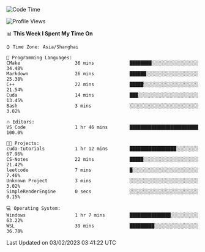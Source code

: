<!--START_SECTION:waka-->
![Code Time](http://img.shields.io/badge/Code%20Time-621%20hrs%2031%20mins-blue)

![Profile Views](http://img.shields.io/badge/Profile%20Views-2-blue)

📊 **This Week I Spent My Time On** 

```text
⌚︎ Time Zone: Asia/Shanghai

💬 Programming Languages: 
CMake                    36 mins             ████████░░░░░░░░░░░░░░░░░   34.48% 
Markdown                 26 mins             ██████░░░░░░░░░░░░░░░░░░░   25.38% 
C++                      22 mins             █████░░░░░░░░░░░░░░░░░░░░   21.54% 
Cuda                     14 mins             ███░░░░░░░░░░░░░░░░░░░░░░   13.45% 
Bash                     3 mins              ░░░░░░░░░░░░░░░░░░░░░░░░░   3.02%

🔥 Editors: 
VS Code                  1 hr 46 mins        █████████████████████████   100.0%

🐱‍💻 Projects: 
cuda-tutorials           1 hr 12 mins        █████████████████░░░░░░░░   67.96% 
CS-Notes                 22 mins             █████░░░░░░░░░░░░░░░░░░░░   21.42% 
leetcode                 7 mins              █░░░░░░░░░░░░░░░░░░░░░░░░   7.46% 
Unknown Project          3 mins              ░░░░░░░░░░░░░░░░░░░░░░░░░   3.02% 
SimpleRenderEngine       0 secs              ░░░░░░░░░░░░░░░░░░░░░░░░░   0.15%

💻 Operating System: 
Windows                  1 hr 7 mins         ███████████████░░░░░░░░░░   63.22% 
WSL                      39 mins             █████████░░░░░░░░░░░░░░░░   36.78%

```


 Last Updated on 03/02/2023 03:41:22 UTC
<!--END_SECTION:waka-->